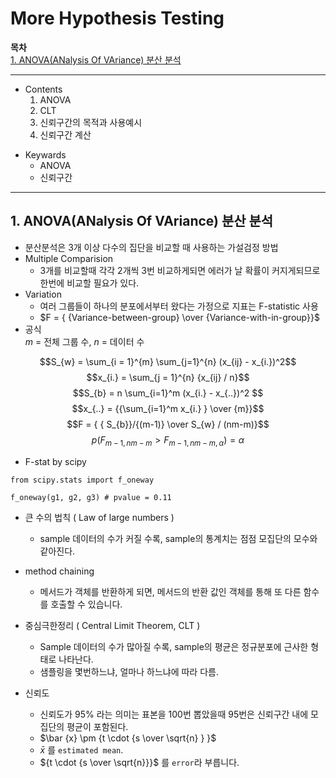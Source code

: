 # More Hypothesis Testing

**목차**  
[1. ANOVA(ANalysis Of VAriance) 분산 분석](#1-anovaanalysis-of-variance-분산-분석)  
 


---
* Contents
  1. ANOVA
  2. CLT
  3. 신뢰구간의 목적과 사용예시
  4. 신뢰구간 계산


>
* Keywards
  * ANOVA
  * 신뢰구간

---

## 1. ANOVA(ANalysis Of VAriance) 분산 분석
* 분산분석은 3개 이상 다수의 집단을 비교할 때 사용하는 가설검정 방법
* Multiple Comparision
  * 3개를 비교할때 각각 2개씩 3번 비교하게되면 에러가 날 확률이 커지게되므로 한번에 비교할 필요가 있다.
* Variation
  * 여러 그룹들이 하나의 분포에서부터 왔다는 가정으로 지표는 F-statistic 사용
  * $F = { {Variance-between-group} \over {Variance-with-in-group}}$
* 공식  
$m$ = 전체 그룹 수, $n$ = 데이터 수

$$S_{w} = \sum_{i = 1}^{m} \sum_{j=1}^{n} (x_{ij} - x_{i.})^2$$
$$x_{i.} = \sum_{j = 1}^{n} {x_{ij} / n}$$
$$S_{b} = n \sum_{i=1}^m (x_{i.} - x_{..})^2 $$
$$x_{..} = {{\sum_{i=1}^m x_{i.} } \over {m}}$$
$$F = { { S_{b}}/{(m-1)} \over S_{w} / (nm-m)}$$
$$p( {F_{m-1, nm-m}} > F_{m-1, nm-m, \alpha}) = \alpha $$
* F-stat by scipy
```ipython
from scipy.stats import f_oneway

f_oneway(g1, g2, g3) # pvalue = 0.11 
```

* 큰 수의 법칙 ( Law of large numbers )
  * sample 데이터의 수가 커질 수록, sample의 통계치는 점점 모집단의 모수와 같아진다.

* method chaining
  * 메서드가 객체를 반환하게 되면, 메서드의 반환 값인 객체를 통해 또 다른 함수를 호출할 수 있습니다.

* 중심극한정리 ( Central Limit Theorem, CLT )
  * Sample 데이터의 수가 많아질 수록, sample의 평균은 정규분포에 근사한 형태로 나타난다.
  * 샘플링을 몇번하느냐, 얼마나 하느냐에 따라 다름.
* 신뢰도
  * 신뢰도가 95% 라는 의미는 표본을 100번 뽑았을때 95번은 신뢰구간 내에 모집단의 평균이 포함된다.
  * $\bar {x} \pm {t \cdot {s \over \sqrt{n} } }$
  * $\bar{x}$ 를 `estimated mean`.
  * ${t \cdot {s \over \sqrt{n}}}$ 를 `error`라 부릅니다.